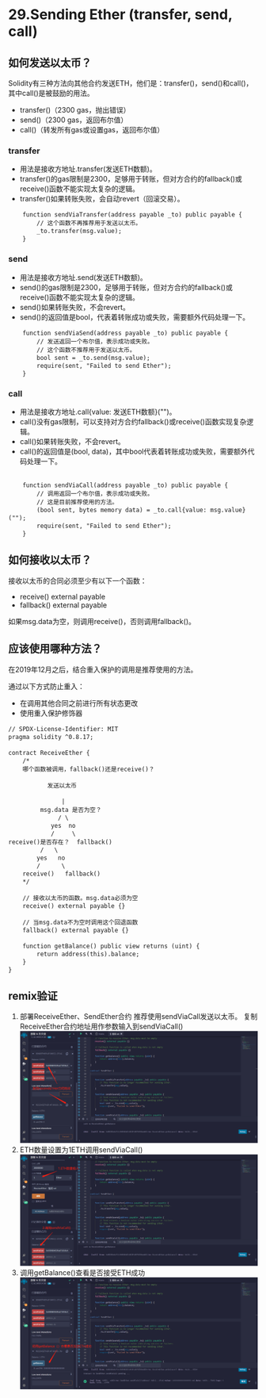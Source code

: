 # 29.Sending Ether (transfer, send, call)
## 如何发送以太币？
Solidity有三种方法向其他合约发送ETH，他们是：transfer()，send()和call()，其中call()是被鼓励的用法。

* transfer()（2300 gas，抛出错误）
* send()（2300 gas，返回布尔值）
* call()（转发所有gas或设置gas，返回布尔值）

### transfer
* 用法是接收方地址.transfer(发送ETH数额)。
* transfer()的gas限制是2300，足够用于转账，但对方合约的fallback()或receive()函数不能实现太复杂的逻辑。
* transfer()如果转账失败，会自动revert（回滚交易）。
```solidity
    function sendViaTransfer(address payable _to) public payable {
        // 这个函数不再推荐用于发送以太币。
        _to.transfer(msg.value);
    }
```

### send
* 用法是接收方地址.send(发送ETH数额)。
* send()的gas限制是2300，足够用于转账，但对方合约的fallback()或receive()函数不能实现太复杂的逻辑。
* send()如果转账失败，不会revert。
* send()的返回值是bool，代表着转账成功或失败，需要额外代码处理一下。
```solidity
    function sendViaSend(address payable _to) public payable {
        // 发送返回一个布尔值，表示成功或失败。
        // 这个函数不推荐用于发送以太币。
        bool sent = _to.send(msg.value);
        require(sent, "Failed to send Ether");
    }
```
### call
* 用法是接收方地址.call{value: 发送ETH数额}("")。
* call()没有gas限制，可以支持对方合约fallback()或receive()函数实现复杂逻辑。
* call()如果转账失败，不会revert。
* call()的返回值是(bool, data)，其中bool代表着转账成功或失败，需要额外代码处理一下。
```solidity

    function sendViaCall(address payable _to) public payable {
        // 调用返回一个布尔值，表示成功或失败。
        // 这是目前推荐使用的方法。
        (bool sent, bytes memory data) = _to.call{value: msg.value}("");
        require(sent, "Failed to send Ether");
    }
```

## 如何接收以太币？
接收以太币的合同必须至少有以下一个函数：

* receive() external payable
* fallback() external payable

如果msg.data为空，则调用receive()，否则调用fallback()。

## 应该使用哪种方法？
在2019年12月之后，结合重入保护的调用是推荐使用的方法。

通过以下方式防止重入：

* 在调用其他合同之前进行所有状态更改
* 使用重入保护修饰器

```solidity
// SPDX-License-Identifier: MIT
pragma solidity ^0.8.17;

contract ReceiveEther {
    /*
    哪个函数被调用，fallback()还是receive()？

           发送以太币

               |
         msg.data 是否为空？
              / \
            yes  no
            /     \
receive()是否存在？  fallback()
         /   \
        yes   no
        /      \
    receive()   fallback()
    */

    // 接收以太币的函数。msg.data必须为空
    receive() external payable {}

    // 当msg.data不为空时调用这个回退函数
    fallback() external payable {}

    function getBalance() public view returns (uint) {
        return address(this).balance;
    }
}
```


## remix验证
1. 部署ReceiveEther、SendEther合约 推荐使用sendViaCall发送以太币。
复制ReceiveEther合约地址用作参数输入到sendViaCall()
![29-1.jpg](./img/29-1.jpg)
2. ETH数量设置为1ETH调用sendViaCall()
![29-2.jpg](./img/29-2.jpg)
3. 调用getBalance()查看是否接受ETH成功
![29-3.jpg](./img/29-3.jpg)